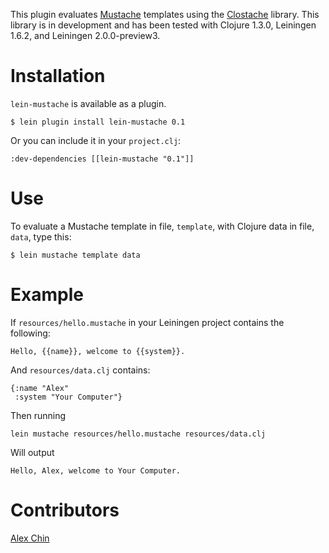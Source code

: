 This plugin evaluates [Mustache](http://mustache.github.com/) templates using the [Clostache](https://github.com/fhd/clostache) library. This library is in development and has been tested with Clojure 1.3.0, Leiningen 1.6.2, and Leiningen 2.0.0-preview3.

Installation
============

`lein-mustache` is available as a plugin.

    $ lein plugin install lein-mustache 0.1

Or you can include it in your `project.clj`:

    :dev-dependencies [[lein-mustache "0.1"]]

Use
===

To evaluate a Mustache template in file, `template`, with Clojure data in file, `data`, type this:

    $ lein mustache template data

Example
=======

If `resources/hello.mustache` in your Leiningen project contains the following:

    Hello, {{name}}, welcome to {{system}}.

And `resources/data.clj` contains:

    {:name "Alex"
     :system "Your Computer"}

Then running

    lein mustache resources/hello.mustache resources/data.clj

Will output

    Hello, Alex, welcome to Your Computer.

Contributors
============

[Alex Chin](https://github.com/achin)
